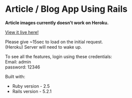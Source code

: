 # Article / Blog App Using Rails

**Article images currently doesn't work on Heroku.**

[View it live here!](https://husseyblogapp.herokuapp.com/)

Please give ~15sec to load on the initial request.\
(Heroku) Server will need to wake up.

To see all the features, login using these credentials:\
Email: admin\
password: 12346

Built with:

- Ruby version - 2.5
- Rails version - 5.2.1
